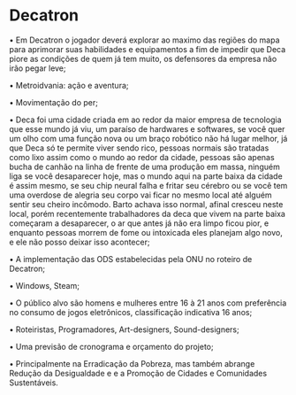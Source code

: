# Decatron

• Em Decatron o jogador deverá explorar ao maximo das regiões do mapa para aprimorar suas habilidades e equipamentos a fim de impedir que Deca piore as condições de quem já tem muito, os defensores da empresa não irão pegar leve;

• Metroidvania: ação e aventura;

• Movimentação do per;

• Deca foi uma cidade criada em ao redor da maior empresa de tecnologia que esse mundo já viu, um paraíso de hardwares e softwares, se você quer um olho com uma função nova ou um braço robótico não há lugar melhor, já que Deca só te permite viver sendo rico, pessoas normais são tratadas como lixo assim como o mundo ao redor da cidade, pessoas são apenas bucha de canhão na linha de frente de uma produção em massa, ninguém liga se você desaparecer hoje, mas o mundo aqui na parte baixa da cidade é assim mesmo, se seu chip neural falha e fritar seu cérebro ou se você tem uma overdose de alegria seu corpo vai ficar no mesmo local até alguém sentir seu cheiro incômodo. Barto achava isso normal, afinal cresceu neste local, porém recentemente trabalhadores da deca que vivem na parte baixa começaram a desaparecer, o ar que antes já não era limpo ficou pior, e enquanto pessoas morrem de fome ou intoxicada eles planejam algo novo, e ele não posso deixar isso acontecer;

• A implementação das ODS estabelecidas pela ONU no roteiro de Decatron;

• Windows, Steam;

• O público alvo são homens e mulheres entre 16 à 21 anos com preferência no consumo de jogos eletrônicos, classificação indicativa 16 anos;

• Roteiristas, Programadores, Art-designers, Sound-designers;

• Uma previsão de cronograma e orçamento do projeto;

• Principalmente na Erradicação da Pobreza, mas também abrange Redução da Desigualdade e e a Promoção de Cidades e Comunidades Sustentáveis.
